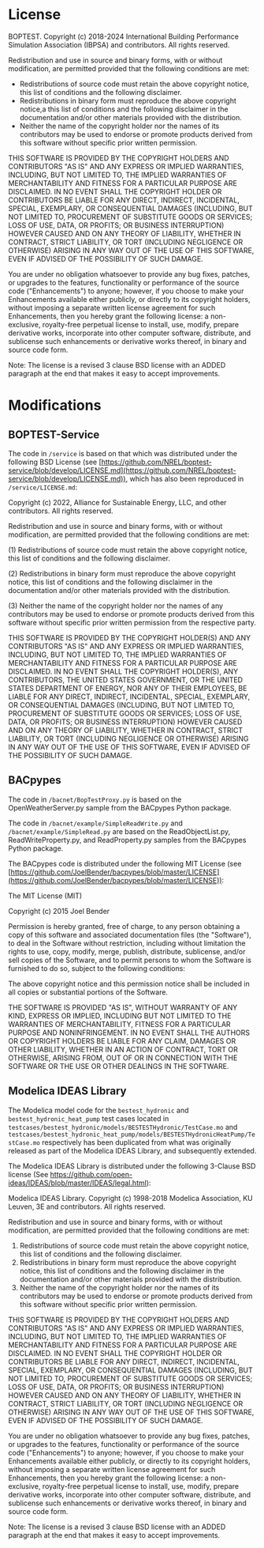 License
=======

BOPTEST. Copyright (c) 2018-2024
International Building Performance Simulation Association (IBPSA) and
contributors.
All rights reserved.

Redistribution and use in source and binary forms, with or without modification,
are permitted provided that the following conditions are met:

* Redistributions of source code must retain the above copyright notice,
  this list of conditions and the following disclaimer.
* Redistributions in binary form must reproduce the above copyright notice,a
  this list of conditions and the following disclaimer in the documentation and/or
  other materials provided with the distribution.
* Neither the name of the copyright holder nor the names of its contributors may be used
  to endorse or promote products derived from this software
  without specific prior written permission.

THIS SOFTWARE IS PROVIDED BY THE COPYRIGHT HOLDERS AND CONTRIBUTORS "AS IS"
AND ANY EXPRESS OR IMPLIED WARRANTIES, INCLUDING, BUT NOT LIMITED TO,
THE IMPLIED WARRANTIES OF MERCHANTABILITY AND FITNESS FOR A PARTICULAR PURPOSE ARE DISCLAIMED.
IN NO EVENT SHALL THE COPYRIGHT HOLDER OR CONTRIBUTORS BE LIABLE
FOR ANY DIRECT, INDIRECT, INCIDENTAL, SPECIAL, EXEMPLARY, OR CONSEQUENTIAL DAMAGES
(INCLUDING, BUT NOT LIMITED TO, PROCUREMENT OF SUBSTITUTE GOODS OR SERVICES;
LOSS OF USE, DATA, OR PROFITS; OR BUSINESS INTERRUPTION) HOWEVER CAUSED AND
ON ANY THEORY OF LIABILITY, WHETHER IN CONTRACT, STRICT LIABILITY, OR TORT
(INCLUDING NEGLIGENCE OR OTHERWISE) ARISING IN ANY WAY OUT OF THE USE OF THIS SOFTWARE,
EVEN IF ADVISED OF THE POSSIBILITY OF SUCH DAMAGE.

You are under no obligation whatsoever to provide any bug fixes, patches,
or upgrades to the features, functionality or performance of the source code
("Enhancements") to anyone; however, if you choose to make your Enhancements
available either publicly, or directly to its copyright holders,
without imposing a separate written license agreement for such
Enhancements, then you hereby grant the following license: a non-exclusive,
royalty-free perpetual license to install, use, modify, prepare derivative
works, incorporate into other computer software, distribute, and sublicense
such enhancements or derivative works thereof, in binary and source code form.

Note: The license is a revised 3 clause BSD license with an ADDED paragraph
at the end that makes it easy to accept improvements.


Modifications
=============

BOPTEST-Service
---------------
The code in ``/service`` is based on that which was distributed under the following BSD License
(see [https://github.com/NREL/boptest-service/blob/develop/LICENSE.md](https://github.com/NREL/boptest-service/blob/develop/LICENSE.md)), which has also been reproduced in ``/service/LICENSE.md``:

Copyright (c) 2022, Alliance for Sustainable Energy, LLC, and other contributors. All rights reserved.

Redistribution and use in source and binary forms, with or without modification, are permitted provided that the
following conditions are met:

(1) Redistributions of source code must retain the above copyright notice, this list of conditions and the following
disclaimer.

(2) Redistributions in binary form must reproduce the above copyright notice, this list of conditions and the following
disclaimer in the documentation and/or other materials provided with the distribution.

(3) Neither the name of the copyright holder nor the names of any contributors may be used to endorse or promote products
derived from this software without specific prior written permission from the respective party.

THIS SOFTWARE IS PROVIDED BY THE COPYRIGHT HOLDER(S) AND ANY CONTRIBUTORS "AS IS" AND ANY EXPRESS OR IMPLIED WARRANTIES,
INCLUDING, BUT NOT LIMITED TO, THE IMPLIED WARRANTIES OF MERCHANTABILITY AND FITNESS FOR A PARTICULAR PURPOSE ARE
DISCLAIMED. IN NO EVENT SHALL THE COPYRIGHT HOLDER(S), ANY CONTRIBUTORS, THE UNITED STATES GOVERNMENT, OR THE UNITED
STATES DEPARTMENT OF ENERGY, NOR ANY OF THEIR EMPLOYEES, BE LIABLE FOR ANY DIRECT, INDIRECT, INCIDENTAL, SPECIAL,
EXEMPLARY, OR CONSEQUENTIAL DAMAGES (INCLUDING, BUT NOT LIMITED TO, PROCUREMENT OF SUBSTITUTE GOODS OR SERVICES; LOSS OF
USE, DATA, OR PROFITS; OR BUSINESS INTERRUPTION) HOWEVER CAUSED AND ON ANY THEORY OF LIABILITY, WHETHER IN CONTRACT,
STRICT LIABILITY, OR TORT (INCLUDING NEGLIGENCE OR OTHERWISE) ARISING IN ANY WAY OUT OF THE USE OF THIS SOFTWARE, EVEN IF
ADVISED OF THE POSSIBILITY OF SUCH DAMAGE.


BACpypes
--------

The code in ``/bacnet/BopTestProxy.py`` is based on the OpenWeatherServer.py
sample from the BACpypes Python package.

The code in ``/bacnet/example/SimpleReadWrite.py`` and ``/bacnet/example/SimpleRead.py`` are based on the
ReadObjectList.py, ReadWriteProperty.py, and ReadProperty.py
samples from the BACpypes Python package.

The BACpypes code is distributed under the following MIT License
(see [https://github.com/JoelBender/bacpypes/blob/master/LICENSE](https://github.com/JoelBender/bacpypes/blob/master/LICENSE)):

The MIT License (MIT)

Copyright (c) 2015 Joel Bender

Permission is hereby granted, free of charge, to any person obtaining a copy
of this software and associated documentation files (the "Software"), to deal
in the Software without restriction, including without limitation the rights
to use, copy, modify, merge, publish, distribute, sublicense, and/or sell
copies of the Software, and to permit persons to whom the Software is
furnished to do so, subject to the following conditions:

The above copyright notice and this permission notice shall be included in all
copies or substantial portions of the Software.

THE SOFTWARE IS PROVIDED "AS IS", WITHOUT WARRANTY OF ANY KIND, EXPRESS OR
IMPLIED, INCLUDING BUT NOT LIMITED TO THE WARRANTIES OF MERCHANTABILITY,
FITNESS FOR A PARTICULAR PURPOSE AND NONINFRINGEMENT. IN NO EVENT SHALL THE
AUTHORS OR COPYRIGHT HOLDERS BE LIABLE FOR ANY CLAIM, DAMAGES OR OTHER
LIABILITY, WHETHER IN AN ACTION OF CONTRACT, TORT OR OTHERWISE, ARISING FROM,
OUT OF OR IN CONNECTION WITH THE SOFTWARE OR THE USE OR OTHER DEALINGS IN THE
SOFTWARE.

Modelica IDEAS Library
----------------------
The Modelica model code for the ``bestest_hydronic`` and ``bestest_hydronic_heat_pump`` test cases located in ``testcases/bestest_hydronic/models/BESTESTHydronic/TestCase.mo`` and ``testcases/bestest_hydronic_heat_pump/models/BESTESTHydronicHeatPump/TestCase.mo`` respectively has been duplicated from what was originally released as part of the Modelica IDEAS Library, and subsequently extended.

The Modelica IDEAS Library is distributed under the following 3-Clause BSD license
(See https://github.com/open-ideas/IDEAS/blob/master/IDEAS/legal.html):

<html>

<body>
<p>
Modelica IDEAS Library. Copyright (c) 1998-2018
Modelica Association,
KU Leuven, 3E and contributors.
All rights reserved.
</p>
<p>
Redistribution and use in source and binary forms, with or without modification,
are permitted provided that the following conditions are met:
</p>
<ol>
<li>
Redistributions of source code must retain the above copyright notice,
this list of conditions and the following disclaimer.
</li>
<li>
Redistributions in binary form must reproduce the above copyright notice,
this list of conditions and the following disclaimer in the documentation and/or
other materials provided with the distribution.
</li>
<li>
Neither the name of the copyright holder nor the names of its contributors may be used
to endorse or promote products derived from this software
without specific prior written permission.
</li>
</ol>
<p>
THIS SOFTWARE IS PROVIDED BY THE COPYRIGHT HOLDERS AND CONTRIBUTORS "AS IS"
AND ANY EXPRESS OR IMPLIED WARRANTIES, INCLUDING, BUT NOT LIMITED TO,
THE IMPLIED WARRANTIES OF MERCHANTABILITY AND FITNESS FOR A PARTICULAR PURPOSE ARE DISCLAIMED.
IN NO EVENT SHALL THE COPYRIGHT HOLDER OR CONTRIBUTORS BE LIABLE
FOR ANY DIRECT, INDIRECT, INCIDENTAL, SPECIAL, EXEMPLARY, OR CONSEQUENTIAL DAMAGES
(INCLUDING, BUT NOT LIMITED TO, PROCUREMENT OF SUBSTITUTE GOODS OR SERVICES;
LOSS OF USE, DATA, OR PROFITS; OR BUSINESS INTERRUPTION) HOWEVER CAUSED AND
ON ANY THEORY OF LIABILITY, WHETHER IN CONTRACT, STRICT LIABILITY, OR TORT
(INCLUDING NEGLIGENCE OR OTHERWISE) ARISING IN ANY WAY OUT OF THE USE OF THIS SOFTWARE,
EVEN IF ADVISED OF THE POSSIBILITY OF SUCH DAMAGE.
</p>
<p>
You are under no obligation whatsoever to provide any bug fixes, patches,
or upgrades to the features, functionality or performance of the source code
("Enhancements") to anyone; however, if you choose to make your Enhancements
available either publicly, or directly to its copyright holders,
without imposing a separate written license agreement for such
Enhancements, then you hereby grant the following license: a non-exclusive,
royalty-free perpetual license to install, use, modify, prepare derivative
works, incorporate into other computer software, distribute, and sublicense
such enhancements or derivative works thereof, in binary and source code form.
</p>
<p>
Note: The license is a revised 3 clause BSD license with an ADDED paragraph
at the end that makes it easy to accept improvements.
</p>

</body>

</html>
